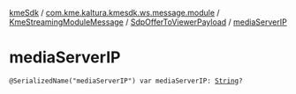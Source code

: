 [kmeSdk](../../../index.md) / [com.kme.kaltura.kmesdk.ws.message.module](../../index.md) / [KmeStreamingModuleMessage](../index.md) / [SdpOfferToViewerPayload](index.md) / [mediaServerIP](./media-server-i-p.md)

# mediaServerIP

`@SerializedName("mediaServerIP") var mediaServerIP: `[`String`](https://kotlinlang.org/api/latest/jvm/stdlib/kotlin/-string/index.html)`?`